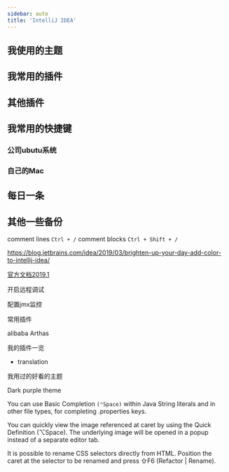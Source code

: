 ```yaml
---
sidebar: auto
title: 'IntelliJ IDEA'
---
```


## 我使用的主题

## 我常用的插件

## 其他插件

## 我常用的快捷键

### 公司ubutu系统

### 自己的Mac

## 每日一条

## 其他一些备份


comment lines `Ctrl + /`
comment blocks `Ctrl + Shift + /`

https://blog.jetbrains.com/idea/2019/03/brighten-up-your-day-add-color-to-intellij-idea/

[官方文档2019.1](https://www.jetbrains.com/help/idea/installation-guide.html?section=Windows)

开启远程调试

配置jmx监控

常用插件


alibaba Arthas


我的插件一览

- translation

我用过的好看的主题

Dark purple theme


You can use Basic Completion `(⌃Space)` within Java String literals and in other file types, for completing .properties keys.

You can quickly view the image referenced at caret by using the Quick Definition (⌥Space). The underlying image will be opened in a popup instead of a separate editor tab.

It is possible to rename CSS selectors directly from HTML. Position the caret at the selector to be renamed and press ⇧F6 (Refactor | Rename).